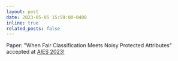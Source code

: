 ```yaml
---
layout: post
date: 2023-05-05 15:59:00-0400
inline: true
related_posts: false
---
```


Paper: "When Fair Classification Meets Noisy Protected Attributes" accepted at [AIES 2023!](https://www.aies-conference.com/2023/)